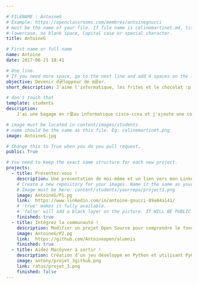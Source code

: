 ```yaml
---

# FILENAME : AntoineG
# Example: https://openclassrooms.com/membres/antoinegnucci
# must be the name of your file. If file name is celinemartinet.md, title is celinemartinet.
# lowercase, no blank space, Capital case or special character.
title: AntoineG

# First name or full name
name: Antoine
date: 2017-06-21 18:41

# One line.
# If you need more space, go to the next line and add 4 spaces on the left, as in 'description'.
objective: Devenir d귥loppeur de m굩er.
short_description: J'aime l'informatique, les frites et le chocolat :p

# don't touch that
template: students
description:
    J'ai une bagage en r괥au informatique cisco-ccna et j'ajoute une corde ࡭on arc avec le DEV JAva 

# image must be located in content/images/students
# name should be the same as this file. Eg: celinemartinet.png
image: AntoineG.jpg

# Change this to True when you do you pull request.
public: True

# You need to keep the exact same structure for each new project.
projects:
  - title: Présentez-vous !
    description: Une présentation de moi-même et un lien vers mon LinkedIn.
    # Create a new repository for your images. Name it the same as your nickname and profile picture.
    # Image must be here: content/students/yourrepo/project1.png
    image: AntoineG/P1.pg
    link:  https://www.linkedin.com/in/antoine-gnucci-89a84a141/
    # 'true' makes it fully available.
    # 'false' will add a black layer on the picture. IT WILL BE PUBLIC!
    finished: true
  - title: Intégrez la communauté !
    description: Modifier un projet Open Source pour comprendre le fonctionnement de Git, de Github et des pull requests. 
    image: AntoineG/P2.pg
    link:  https://github.com/Antoineopen/alumnis
    finished: true
  - title: Aidez MacGyver à sortir !
    description: Création d’un jeu développé en Python et utilisant PyGame.
    image: antony/projet_3github.png
    link: ratus/projet_3.png
    finished: false
---
```

